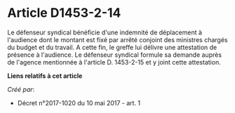 # Article D1453-2-14

Le défenseur syndical bénéficie d'une indemnité de déplacement à l'audience dont le montant est fixé par arrêté conjoint des
ministres chargés du budget et du travail. A cette fin, le greffe lui délivre une attestation de présence à l'audience. Le
défenseur syndical formule sa demande auprès de l'agence mentionnée à l'article D. 1453-2-15 et y joint cette attestation.

**Liens relatifs à cet article**

_Créé par_:

  - Décret n°2017-1020 du 10 mai 2017 - art. 1
